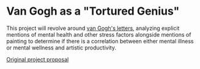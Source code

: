 # Van Gogh as a "Tortured Genius"

This project will revolve around [van Gogh's letters](http://vangoghletters.org/vg/by_period.html), analyzing explicit mentions of mental health and other stress factors alongside mentions of painting to determine if there is a correlation between either mental illness or mental wellness and artistic productivity.

[Original project proposal](https://github.com/obdurodon/dh_course/issues/388)
